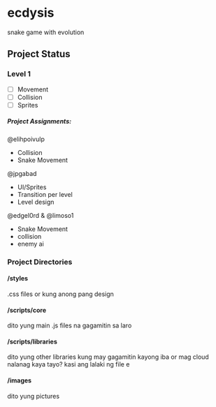 # ecdysis
snake game with evolution
## Project Status
### Level 1
- [ ] Movement
- [ ] Collision
- [ ] Sprites

##### Project Assignments:
@elihpoivulp
- Collision
- Snake Movement

@jpgabad
- UI/Sprites
- Transition per level
- Level design

@edgel0rd & @limoso1
- Snake Movement
- collision
- enemy ai

### Project Directories
#### /styles
.css files or kung anong pang design

#### /scripts/core
dito yung main .js files na gagamitin sa laro

#### /scripts/libraries
dito yung other libraries kung may gagamitin kayong iba or mag cloud nalanag kaya tayo? kasi ang  lalaki ng file e

#### /images
dito yung pictures
